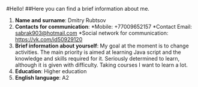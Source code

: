 #Hello!
##Here you can find a brief information about me.
1. **Name and surname**: Dmitry Rubtsov
2. **Contacts for communication**:
  *Mobile: +77009652157
  *Contact Email: sabrak903@hotmail.com
  *Social network for communication: https://vk.com/id50929120
3. **Brief information about yourself**: My goal at the moment is to change activities. The main priority is aimed at learning Java script and the knowledge and skills required for it. Seriously determined to learn, although it is given with difficulty. Taking courses I want to learn a lot.
4. **Education**: Higher education
5. **English language**: A2